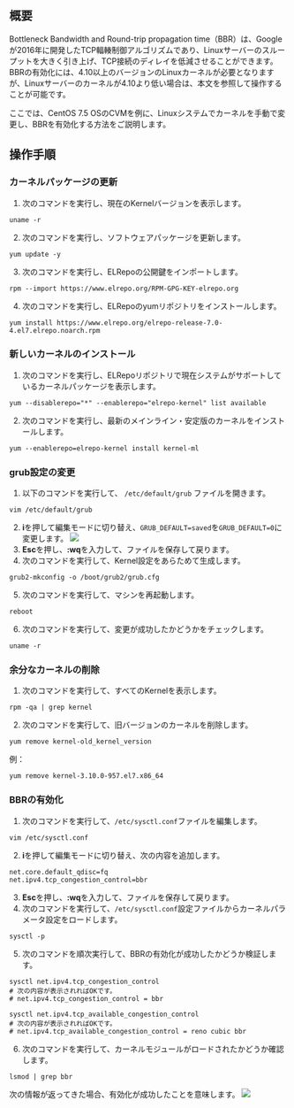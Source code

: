 ## 概要
Bottleneck Bandwidth and Round-trip propagation time（BBR）は、Googleが2016年に開発したTCP輻輳制御アルゴリズムであり、Linuxサーバーのスループットを大きく引き上げ、TCP接続のディレイを低減させることができます。BBRの有効化には、4.10以上のバージョンのLinuxカーネルが必要となりますが、Linuxサーバーのカーネルが4.10より低い場合は、本文を参照して操作することが可能です。

ここでは、CentOS 7.5 OSのCVMを例に、Linuxシステムでカーネルを手動で変更し、BBRを有効化する方法をご説明します。

## 操作手順

### カーネルパッケージの更新
1. 次のコマンドを実行し、現在のKernelバージョンを表示します。
```
uname -r
```
2. 次のコマンドを実行し、ソフトウェアパッケージを更新します。
```
yum update -y
```
3. 次のコマンドを実行し、ELRepoの公開鍵をインポートします。
```
rpm --import https://www.elrepo.org/RPM-GPG-KEY-elrepo.org
```
4. 次のコマンドを実行し、ELRepoのyumリポジトリをインストールします。
```
yum install https://www.elrepo.org/elrepo-release-7.0-4.el7.elrepo.noarch.rpm
```


### 新しいカーネルのインストール
1. 次のコマンドを実行し、ELRepoリポジトリで現在システムがサポートしているカーネルパッケージを表示します。
```
yum --disablerepo="*" --enablerepo="elrepo-kernel" list available
```
2. 次のコマンドを実行し、最新のメインライン・安定版のカーネルをインストールします。
```
yum --enablerepo=elrepo-kernel install kernel-ml
```

### grub設定の変更
1. 以下のコマンドを実行して、 `/etc/default/grub` ファイルを開きます。
```
vim /etc/default/grub
```
2. **i**を押して編集モードに切り替え、`GRUB_DEFAULT=saved`を`GRUB_DEFAULT=0`に変更します。
![](https://main.qcloudimg.com/raw/484e7a6e818dc44c2d4debb9230e0b46.png)
3. **Esc**を押し、**:wq**を入力して、ファイルを保存して戻ります。
4. 次のコマンドを実行して、Kernel設定をあらためて生成します。
```
grub2-mkconfig -o /boot/grub2/grub.cfg
```
5. 次のコマンドを実行して、マシンを再起動します。
```
reboot
```
6. 次のコマンドを実行して、変更が成功したかどうかをチェックします。
```
uname -r
```

### 余分なカーネルの削除
1. 次のコマンドを実行して、すべてのKernelを表示します。
```
rpm -qa | grep kernel
```
2. 次のコマンドを実行して、旧バージョンのカーネルを削除します。
```
yum remove kernel-old_kernel_version
```
例：
```
yum remove kernel-3.10.0-957.el7.x86_64
```

### BBRの有効化
1. 次のコマンドを実行して、`/etc/sysctl.conf`ファイルを編集します。
```
vim /etc/sysctl.conf
```
2. **i**を押して編集モードに切り替え、次の内容を追加します。
```
net.core.default_qdisc=fq
net.ipv4.tcp_congestion_control=bbr
```
3. **Esc**を押し、**:wq**を入力して、ファイルを保存して戻ります。
4. 次のコマンドを実行して、`/etc/sysctl.conf`設定ファイルからカーネルパラメータ設定をロードします。
```
sysctl -p
```
5. 次のコマンドを順次実行して、BBRの有効化が成功したかどうか検証します。
```
sysctl net.ipv4.tcp_congestion_control
# 次の内容が表示されればOKです。
# net.ipv4.tcp_congestion_control = bbr
```
```
sysctl net.ipv4.tcp_available_congestion_control
# 次の内容が表示されればOKです。
# net.ipv4.tcp_available_congestion_control = reno cubic bbr
```
6. 次のコマンドを実行して、カーネルモジュールがロードされたかどうか確認します。
```
lsmod | grep bbr
```
次の情報が返ってきた場合、有効化が成功したことを意味します。
![](https://main.qcloudimg.com/raw/7d736afd8ce22f421315e149a86527e5.png)



